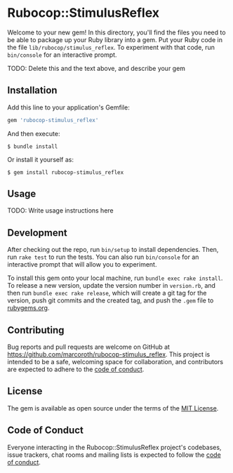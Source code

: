 # Rubocop::StimulusReflex

Welcome to your new gem! In this directory, you'll find the files you need to be able to package up your Ruby library into a gem. Put your Ruby code in the file `lib/rubocop/stimulus_reflex`. To experiment with that code, run `bin/console` for an interactive prompt.

TODO: Delete this and the text above, and describe your gem

## Installation

Add this line to your application's Gemfile:

```ruby
gem 'rubocop-stimulus_reflex'
```

And then execute:

    $ bundle install

Or install it yourself as:

    $ gem install rubocop-stimulus_reflex

## Usage

TODO: Write usage instructions here

## Development

After checking out the repo, run `bin/setup` to install dependencies. Then, run `rake test` to run the tests. You can also run `bin/console` for an interactive prompt that will allow you to experiment.

To install this gem onto your local machine, run `bundle exec rake install`. To release a new version, update the version number in `version.rb`, and then run `bundle exec rake release`, which will create a git tag for the version, push git commits and the created tag, and push the `.gem` file to [rubygems.org](https://rubygems.org).

## Contributing

Bug reports and pull requests are welcome on GitHub at https://github.com/marcoroth/rubocop-stimulus_reflex. This project is intended to be a safe, welcoming space for collaboration, and contributors are expected to adhere to the [code of conduct](https://github.com/marcoroth/rubocop-stimulus_reflex/blob/master/CODE_OF_CONDUCT.md).

## License

The gem is available as open source under the terms of the [MIT License](https://opensource.org/licenses/MIT).

## Code of Conduct

Everyone interacting in the Rubocop::StimulusReflex project's codebases, issue trackers, chat rooms and mailing lists is expected to follow the [code of conduct](https://github.com/marcoroth/rubocop-stimulus_reflex/blob/master/CODE_OF_CONDUCT.md).
